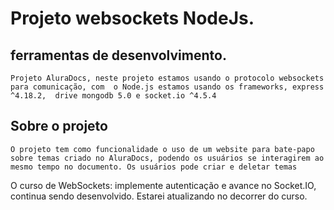 # Projeto websockets NodeJs.

## ferramentas de desenvolvimento.
`Projeto AluraDocs, neste projeto estamos usando o protocolo websockets para comunicação, com  o Node.js estamos usando os frameworks, express ^4.18.2,  drive mongodb 5.0 e socket.io ^4.5.4  `

## Sobre o projeto

`O projeto tem como funcionalidade o uso de um website para bate-papo sobre temas criado no AluraDocs, podendo os usuários se interagirem ao mesmo tempo no documento. Os usuários pode criar e deletar temas`

O curso de WebSockets: implemente autenticação e avance no Socket.IO, continua sendo desenvolvido.
Estarei atualizando no decorrer do curso.